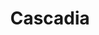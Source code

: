 ---
title: Cascadia
crosslinks:
- autotldr
- FreeCascadia
- Seattle
- SeattleWA
- Communalists
- CascadiaBooks
- Portland
- space
- DeepGreenResistance
- oregon
- rage
- EnoughCommieSpam
- California
- xkcd
- FloridaMan
- flatearth
- Anarchism
- Shitstatistssay
- Anarchy101
- ArtefactPorn
---